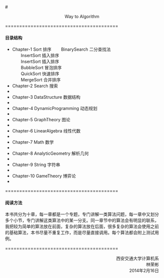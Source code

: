 #<p align="center">Way to Algorithm</p>


========================================
#### 目录结构
* Chapter-1 Sort 排序
&emsp;&emsp;BinarySearch 二分查找法</br>
&emsp;&emsp;InsertSort 插入排序</br>
&emsp;&emsp;InsertSort 插入排序</br>
&emsp;&emsp;BubbleSort 冒泡排序</br>
&emsp;&emsp;QuickSort 快速排序</br>
&emsp;&emsp;MergeSort 合并排序</br>
* Chapter-2 Search 搜索
* &emsp;&emsp;
* Chapter-3 DataStructure 数据结构
* &emsp;&emsp;
* Chapter-4 DynamicProgramming 动态规划
* &emsp;&emsp;
* Chapter-5 GraphTheory 图论
* &emsp;&emsp;
* Chapter-6 LinearAlgebra 线性代数
* &emsp;&emsp;
* Chapter-7 Math 数学
* &emsp;&emsp;
* Chapter-8 AnalyticGeometry 解析几何
* &emsp;&emsp;
* Chapter-9 String 字符串
* &emsp;&emsp;
* Chapter-10 GameTheory 博弈论
* &emsp;&emsp;


========================================
#### 阅读方法
本书共分为十章，每一章都是一个专题，专门讲解一类算法问题，每一章中又划分多个小节，专门讲解这类算法中的某一分支。同一章节中的算法会有明显的联系，我把较为简单的算法放在前面，复杂的算法放在后面，很多复杂的算法会使用之前的基础算法，本书尽量不重复工作，而是尽量直接调用。每个算法都会附上测试用例。


========================================
<p align="right">
西安交通大学计算机系</br>
林荣彬</br>
2014年2月16日
</p>
